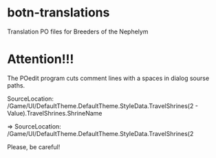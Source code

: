 # botn-translations
Translation PO files for Breeders of the Nephelym

# Attention!!!
The POedit program cuts comment lines with a spaces in dialog sourse paths.

SourceLocation:	/Game/UI/DefaultTheme.DefaultTheme.StyleData.TravelShrines(2 - Value).TravelShrines.ShrineName

=> SourceLocation:	/Game/UI/DefaultTheme.DefaultTheme.StyleData.TravelShrines(2


Please, be careful!
